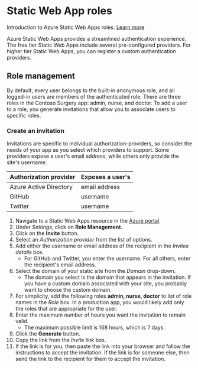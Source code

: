 # Static Web App roles

Introduction to Azure Static Web Apps roles. [Learn more](https://docs.microsoft.com/azure/static-web-apps/authentication-authorization)

Azure Static Web Apps provides a streamlined authentication experience. The free tier Static Web Apps include several pre-configured providers. For higher tier Static Web Apps, you can register a custom authentication providers.

## Role management

By default, every user belongs to the built-in anonymous role, and all logged-in users are members of the authenticated role. There are three roles in the Contoso Surgery app: admin, nurse, and doctor. To add a user to a role, you generate invitations that allow you to associate users to specific roles.

### Create an invitation

Invitations are specific to individual authorization-providers, so consider the needs of your app as you select which providers to support. Some providers expose a user's email address, while others only provide the site's username.

| Authorization provider | Exposes a user's |
| ---------------------- | ---------------- |
| Azure Active Directory | email address    |
| GitHub                 | username         |
| Twitter                | username         |

1. Navigate to a Static Web Apps resource in the [Azure portal](https://portal.azure.com).
1. Under _Settings_, click on **Role Management**.
1. Click on the **Invite** button.
1. Select an _Authorization provider_ from the list of options.
1. Add either the username or email address of the recipient in the _Invitee details_ box.
   - For GitHub and Twitter, you enter the username. For all others, enter the recipient's email address.
1. Select the domain of your static site from the _Domain_ drop-down.
   - The domain you select is the domain that appears in the invitation. If you have a custom domain associated with your site, you probably want to choose the custom domain.
1. For simplicity, add the following roles **admin, nurse, doctor** to list of role names in the _Role_ box. In a production app, you would likely add only the roles that are appropriate for the user.
1. Enter the maximum number of hours you want the invitation to remain valid.
   - The maximum possible limit is 168 hours, which is 7 days.
1. Click the **Generate** button.
1. Copy the link from the _Invite link_ box.
1. If the link is for you, then paste the link into your browser and follow the instructions to accept the invitation. If the link is for someone else, then send the link to the recipient for them to accept the invitation.
